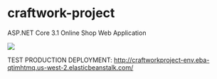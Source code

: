 # craftwork-project
ASP.NET Core 3.1 Online Shop Web Application

![](https://github.com/explosion204/craftwork-project/workflows/build-test-deploy/badge.svg?branch=master)

TEST PRODUCTION DEPLOYMENT: http://craftworkproject-env.eba-qtimhtmq.us-west-2.elasticbeanstalk.com/